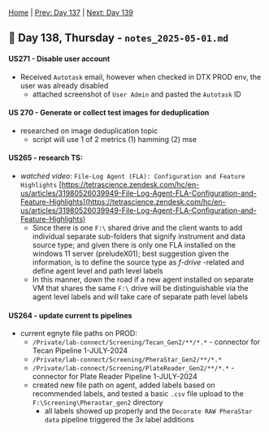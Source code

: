 [Home](../../main.md) | [Prev: Day 137](../04/notes_2025-04-30) | [Next: Day 139](./notes_2025-05-02.md)

## 📝 Day 138, Thursday - `notes_2025-05-01.md`

#### US271 - Disable user account
- Received `Autotask` email, however when checked in DTX PROD env, the user was already disabled
    * attached screenshot of `User Admin` and pasted the `Autotask` ID


#### US 270 - Generate or collect test images for deduplication
- researched on image deduplication topic
    * script will use 1 of 2 metrics (1) hamming (2) mse


#### US265 - research TS:
- *watched video*: `File-Log Agent (FLA): Configuration and Feature Highlights`
[https://tetrascience.zendesk.com/hc/en-us/articles/31980526039949-File-Log-Agent-FLA-Configuration-and-Feature-Highlights](https://tetrascience.zendesk.com/hc/en-us/articles/31980526039949-File-Log-Agent-FLA-Configuration-and-Feature-Highlights)
    * Since there is one `F:\` shared drive and the client wants to add individual separate sub-folders that signify instrument and data source type; and given there is only one FLA installed on the windows 11 server (preludeX01); best suggestion given the information, is to define the source type as *f-drive* -related and define agent level and path level labels
    * In this manner, down the road if a new agent installed on separate VM that shares the same `F:\` drive will be distinguishable via the agent level labels and will take care of separate path level labels

#### US264 - update current ts pipelines
- current egnyte file paths on PROD:
    * `/Private/lab-connect/Screening/Tecan_Gen2/**/*.*`  - connector for Tecan Pipeline 1-JULY-2024
    * `/Private/lab-connect/Screening/PheraStar_Gen2/**/*.*`
    * `/Private/lab-connect/Screening/PlateReader_Gen2/**/*.*` - connector for Plate Reader Pipeline 1-JULY-2024
    * created new file path on agent, added labels based on recommended labels, and tested a basic `.csv` file upload to the `F:\Screening\Pherastar_gen2` directory 
        * all labels showed up properly and the `Decorate RAW PheraStar data` pipeline triggered the 3x label additions
